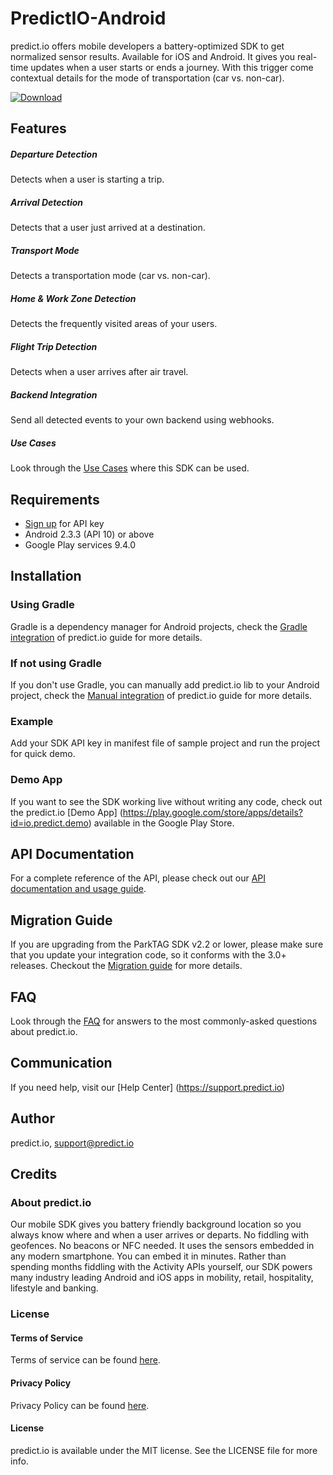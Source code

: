 # PredictIO-Android
predict.io offers mobile developers a battery-optimized SDK to get normalized sensor results. Available for iOS and Android. It gives you real-time updates when a user starts or ends a journey. With this trigger come contextual details for the mode of transportation (car vs. non-car).

[![Download](https://api.bintray.com/packages/predict-io/maven/PredictIO/images/download.svg)](https://bintray.com/predict-io/maven/PredictIO/_latestVersion)

## Features

##### Departure Detection
Detects when a user is starting a trip.

##### Arrival Detection
Detects that a user just arrived at a destination.

##### Transport Mode
Detects a transportation mode (car vs. non-car).

##### Home & Work Zone Detection
Detects the frequently visited areas of your users.

##### Flight Trip Detection
Detects when a user arrives after air travel.

##### Backend Integration
Send all detected events to your own backend using webhooks.

##### Use Cases
Look through the [Use Cases](https://www.predict.io/use-cases/) where this SDK can be used.

## Requirements
* [Sign up](http://www.predict.io/service/registration/?level=1) for API key
* Android 2.3.3 (API 10) or above
* Google Play services 9.4.0

## Installation
### Using Gradle 
Gradle is a dependency manager for Android projects, check the [Gradle integration](https://github.com/predict-io/PredictIO-Android/wiki/Gradle-Integration-Guide) of predict.io guide for more details.

### If not using Gradle
If you don't use Gradle, you can manually add predict.io lib to your Android project, check the [Manual integration](https://github.com/predict-io/PredictIO-Android/wiki/Manual-integration-Guide) of predict.io guide for more details.

### Example
Add your SDK API key in manifest file of sample project and run the project for quick demo.

### Demo App
If you want to see the SDK working live without writing any code, check out the predict.io [Demo App] (https://play.google.com/store/apps/details?id=io.predict.demo) available in the Google Play Store.

## API Documentation
For a complete reference of the API, please check out our [API documentation and usage guide](https://github.com/predict-io/PredictIO-Android/wiki/API-Documentation-&-Usage-Guide).  

## Migration Guide
If you are upgrading from the ParkTAG SDK v2.2 or lower, please make sure that you update your integration code, so it conforms with the 3.0+ releases. Checkout the [Migration guide](https://github.com/predict-io/PredictIO-Android/wiki/Migration-Guide-to-predict.io-3.0) for more details.

## FAQ
Look through the [FAQ](https://github.com/predict-io/PredictIO-Android/wiki/FAQ) for answers to the most commonly-asked questions about predict.io.

## Communication 
If you need help, visit our [Help Center] (https://support.predict.io)

## Author
predict.io, support@predict.io

## Credits
### About predict.io
Our mobile SDK gives you battery friendly background location so you always know where and when a user arrives or departs. No fiddling with geofences. No beacons or NFC needed. It uses the sensors embedded in any modern smartphone. You can embed it in minutes. Rather than spending months fiddling with the Activity APIs yourself, our SDK powers many industry leading Android and iOS apps in mobility, retail, hospitality, lifestyle and banking.
### License
#### Terms of Service 
Terms of service can be found [here](http://www.predict.io/terms-of-service/).
#### Privacy Policy 
Privacy Policy can be found [here](http://www.predict.io/privacy-policy/).
#### License
predict.io is available under the MIT license. See the LICENSE file for more info.
